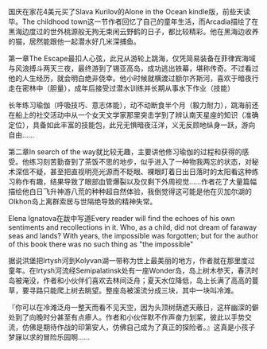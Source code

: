 国庆在家花4美元买了Slava Kurilov的Alone in the Ocean kindle版，前些天读毕。The childhood town这一节作者回忆了自己的童年生活，而Arcadia描绘了在黑海边度过的世外桃源般无拘无束闲云野鹤的日子，都比较精彩。他在黑海边收养的猫，居然能跟他一起潜水好几米深捕鱼。

第一章The Escape最扣人心弦，此兄从游轮上跳海，仅凭简易装备在菲律宾海域与风浪搏斗两天三夜，最终游到了锡亚高岛，成功逃出铁幕，堪称传奇。不过看过他的人生经历，就会明白绝非侥幸。他小时候就横渡过额尔齐斯河，喜欢于暗夜行走在密林中（胆量），成年后接受过潜水训练并长期从事水下作业（技能）

长年练习瑜伽（呼吸技巧、意志体能），动不动断食半个月（毅力耐力），跳海前还在船上的社交活动中从一个女天文学家那里突击学到了辨认南天星座的知识（准确定位），具备如此丰富的技能包，此兄无惧暗夜汪洋，义无反顾地纵身一跃，游向自由……

第二章In search of the way就比较无趣，主要讲他修习瑜伽的过程和获得的感受。他练习刻苦勤奋到了茶饭不思的地步，似乎进入了一种物我两忘的状态，对秘术深信不疑，甚至把直视明亮光源而不眨眼、裸眼盯着日出日落时的太阳看这种练习称作有趣，结果导致了眼部血管爆裂以及仅剩下外周视觉……作者花了大量篇幅描绘他白日飞升神游八荒的种种超自然体验，我倒觉得这可能是他在贝加尔湖的Olkhon岛上离群索居与世隔绝导致的精神失常。

Elena Ignatova在跋中写道Every reader will find the echoes of his own sentiments and recollections in it. Who, as a child, did not dream of faraway seas and lands? With years, the impossible was forgotten; but for the author of this book there was no such thing as "the impossible"

据说洪堡把Irtysh河到Kolyvan湖一带称为世上最美丽的地方，作者就在那里度过童年。在Irtysh河流经Semipalatinsk处有一座Wonder岛，岛上树木参天，春汛时岛被淹没，作者和小伙伴们喜欢去林间泛舟；夏天水位降低，岛上长满了高高的蔓草，要寻路只能爬上树去眺望。整座岛被溪流分成三块，其中一块叫冷滩。

『你可以在冷滩泛舟一整天而看不见天空，因为头顶树荫遮天蔽日，这样幽深的僻处到了向晚时分甚至有点瘆人。作者和小伙伴默不作声奋力划桨，彼此以手势交流，仿佛是期待作战的印第安人，仿佛自己成为了真正的探险者。』这真是小孩子梦寐以求的冒险乐园啊……